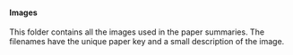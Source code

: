 #### Images

This folder contains all the images used in the paper summaries. The filenames have the unique paper key and a small description of the image.
